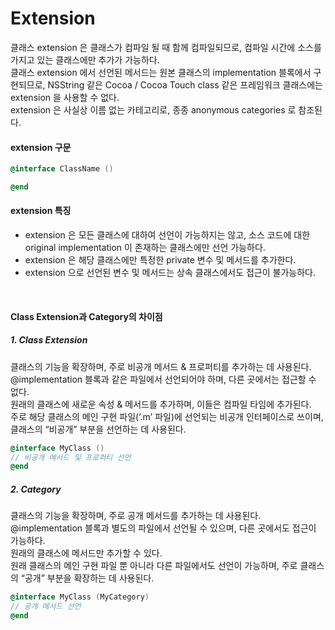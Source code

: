# Extension

클래스 extension 은 클래스가 컴파일 될 때 함께 컴파일되므로, 컴파일 시간에 소스를 가지고 있는 클래스에만 추가가 가능하다.<br>
클래스 extension 에서 선언된 메서드는 원본 클래스의 implementation 블록에서 구현되므로, NSString 같은 Cocoa / Cocoa Touch class 같은 프레임워크 클래스에는 extension 을 사용할 수 없다.<br>
extension 은 사실상 이름 없는 카테고리로, 종종 anonymous categories 로 참조된다.<br>

#### extension  구문
```objective-c
@interface ClassName ()

@end
```

#### extension 특징
- extension 은 모든 클래스에 대하여 선언이 가능하지는 않고, 소스 코드에 대한 original implementation 이 존재하는 클래스에만 선언 가능하다.
- extension 은 해당 클래스에만 특정한 private 변수 및 메서드를 추가한다.
- extension 으로 선언된 변수 및 메서드는 상속 클래스에서도 접근이 불가능하다.

<br>

#### Class Extension과 Category의 차이점
##### 1. Class Extension<br>
클래스의 기능을 확장하며, 주로 비공개 메서드 & 프로퍼티를 추가하는 데 사용된다.<br>
@implementation 블록과 같은 파일에서 선언되어야 하며, 다른 곳에서는 접근할 수 없다.<br>
원래의 클래스에 새로운 속성 & 메서드를 추가하며, 이들은 컴파일 타임에 추가된다.<br>
주로 해당 클래스의 메인 구현 파일(‘.m’ 파일)에 선언되는 비공개 인터페이스로 쓰이며, 클래스의 “비공개” 부분을 선언하는 데 사용된다.<br>
```objective-c
@interface MyClass ()
// 비공개 메서드 및 프로퍼티 선언
@end
```

##### 2. Category<br>
클래스의 기능을 확장하며, 주로 공개 메서드를 추가하는 데 사용된다.<br>
@implementation 블록과 별도의 파일에서 선언될 수 있으며, 다른 곳에서도 접근이 가능하다.<br>
원래의 클래스에 메서드만 추가할 수 있다.<br>
원래 클래스의 메인 구현 파일 뿐 아니라 다른 파일에서도 선언이 가능하며, 주로 클래스의 “공개” 부분을 확장하는 데 사용된다. <br>
```objective-c
@interface MyClass (MyCategory)
// 공개 메서드 선언
@end
```
